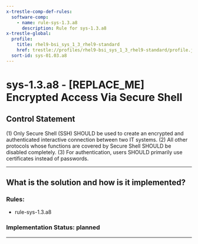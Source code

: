 ```yaml
---
x-trestle-comp-def-rules:
  software-comp:
    - name: rule-sys-1.3.a8
      description: Rule for sys-1.3.a8
x-trestle-global:
  profile:
    title: rhel9-bsi_sys_1_3_rhel9-standard
    href: trestle://profiles/rhel9-bsi_sys_1_3_rhel9-standard/profile.json
  sort-id: sys-01.03.a8
---
```


# sys-1.3.a8 - \[REPLACE_ME\] Encrypted Access Via Secure Shell

## Control Statement

(1) Only Secure Shell (SSH) SHOULD be used to create an encrypted and authenticated interactive
connection between two IT systems. (2) All other protocols whose functions are covered by
Secure Shell SHOULD be disabled completely. (3) For authentication, users SHOULD primarily
use certificates instead of passwords.

______________________________________________________________________

## What is the solution and how is it implemented?

<!-- For implementation status enter one of: implemented, partial, planned, alternative, not-applicable -->

<!-- Note that the list of rules under ### Rules: is read-only and changes will not be captured after assembly to JSON -->

<!-- Add control implementation description here for control: sys-1.3.a8 -->

### Rules:

  - rule-sys-1.3.a8

### Implementation Status: planned

______________________________________________________________________
